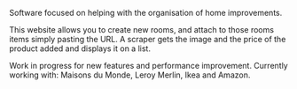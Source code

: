 Software focused on helping with the organisation of home improvements.

This website allows you to create new rooms, and attach to those rooms items simply pasting the URL.
A scraper gets the image and the price of the product added and displays it on a list.

Work in progress for new features and performance improvement. Currently working with: Maisons du Monde, Leroy Merlin, Ikea and Amazon.
